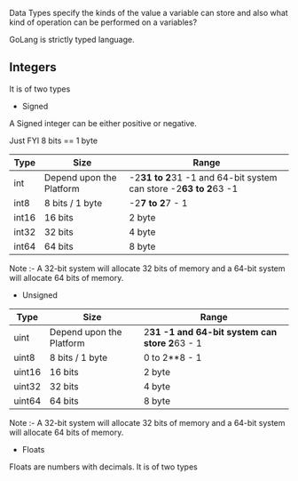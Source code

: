 Data Types specify the kinds of the value a variable can store and also what kind of operation can be performed on a variables?

GoLang is strictly typed language.

## Integers

It is of two types

* Signed 

A Signed integer can be either positive or negative.


Just FYI 8 bits == 1 byte

| Type | Size | Range |
| --- | ----------- |------------|
| int | Depend upon the Platform | -2**31 to 2**31 -1 and 64-bit system can store -2**63 to 2**63 -1 |
| int8 | 8 bits / 1 byte | -2**7 to 2**7 - 1 |
| int16 | 16 bits | 2 byte | -2**15 to 2**15 -1 |
| int32 | 32 bits | 4 byte |  -2**31 to 2**31 -1 |
| int64 | 64 bits | 8 byte | -2**63 to 2**63 -1 |


Note :- A 32-bit system will allocate 32 bits of memory and a 64-bit system will allocate 64 bits of memory.

* Unsigned 



| Type | Size | Range |
| --- | ----------- |------------|
| uint | Depend upon the Platform | 2**31 -1 and 64-bit system can store 2**63 - 1 |
| uint8 | 8 bits / 1 byte | 0 to  2**8 - 1 |
| uint16 | 16 bits | 2 byte | 0 to 2**16 -1 |
| uint32 | 32 bits | 4 byte |  0 to 2**32 -1 |
| uint64 | 64 bits | 8 byte | 0 to 2**64 -1 |


Note :- A 32-bit system will allocate 32 bits of memory and a 64-bit system will allocate 64 bits of memory.


* Floats

Floats are numbers with decimals. It is of two types
